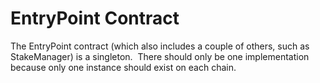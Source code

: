 # EntryPoint Contract
The EntryPoint contract (which also includes a couple of others, such as StakeManager) is a singleton.  There should only be one implementation because only one instance should exist on each chain.